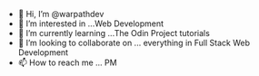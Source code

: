 - 👋 Hi, I’m @warpathdev
- 👀 I’m interested in ...Web Development
- 🌱 I’m currently learning ...The Odin Project tutorials
- 💞️ I’m looking to collaborate on ... everything in Full Stack Web Development
- 📫 How to reach me ... PM

<!---
warpathdev/warpathdev is a ✨ special ✨ repository because its `README.md` (this file) appears on your GitHub profile.
You can click the Preview link to take a look at your changes.
--->
